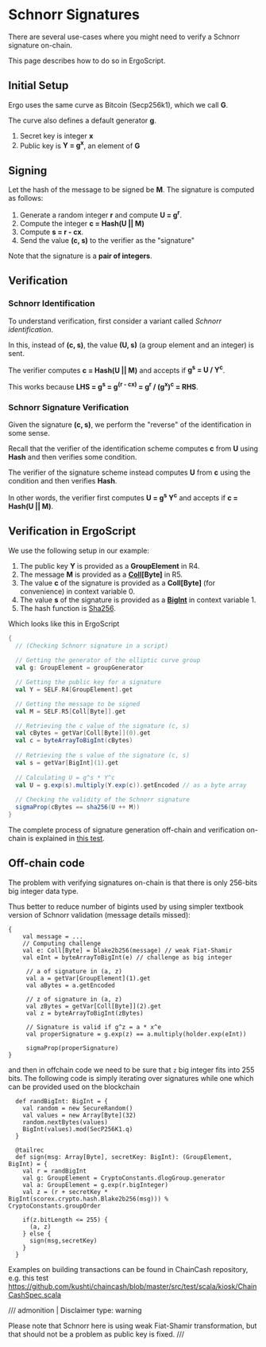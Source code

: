 # Schnorr Signatures

There are several use-cases where you might need to verify a Schnorr signature on-chain.

This page describes how to do so in ErgoScript.

## Initial Setup

Ergo uses the same curve as Bitcoin (Secp256k1), which we call **G**. 

The curve also defines a default generator **g**.

1. Secret key is integer **x** 
2. Public key is **Y = g<sup>x</sup>**, an element of **G**

## Signing

Let the hash of the message to be signed be **M**. The signature is computed as follows:

1. Generate a random integer **r** and compute **U = g<sup>r</sup>**. 
2. Compute the integer **c = Hash(U || M)** 
3. Compute **s = r - cx**.
4. Send the value **(c, s)** to the verifier as the "signature"

Note that the signature is a **pair of integers**.

## Verification

### Schnorr Identification

To understand verification, first consider a variant called *Schnorr identification*.

In this, instead of **(c, s)**, the value **(U, s)** (a group element and an integer) is sent.

The verifier computes **c = Hash(U || M)** and accepts if **g<sup>s</sup> = U / Y<sup>c</sup>**.

This works because  **LHS = g<sup>s</sup> = g<sup>(r - cx)</sup> = g<sup>r</sup> / (g<sup>x</sup>)<sup>c</sup> = RHS**.  

### Schnorr Signature Verification

Given the signature **(c, s)**, we perform the "reverse" of the identification in some sense.

Recall that the verifier of the identification scheme computes **c** from **U** using **Hash** and then verifies some condition.

The verifier of the signature scheme instead computes **U** from **c** using the condition and then verifies **Hash**.

In other words, the verifier first computes **U = g<sup>s</sup>  Y<sup>c</sup>** and accepts if **c = Hash(U || M)**.

## Verification in ErgoScript

We use the following setup in our example: 

1. The public key **Y** is provided as a **GroupElement** in R4. 
2. The message **M** is provided as a **[Coll](../../sigma/lang-spec/#collt)[Byte]** in R5.
3. The value **c** of the signature is provided as a **Coll[Byte]** (for convenience) in context variable 0.
4. The value **s** of the signature is provided as a **[BigInt](../../sigma/lang-spec/#data-types)** in context variable 1.
5. The hash function is [Sha256](../../global-functions/#sha256). 

Which looks like this in ErgoScript

```scala
{ 
  // (Checking Schnorr signature in a script)
  
  // Getting the generator of the elliptic curve group 
  val g: GroupElement = groupGenerator

  // Getting the public key for a signature
  val Y = SELF.R4[GroupElement].get

  // Getting the message to be signed
  val M = SELF.R5[Coll[Byte]].get

  // Retrieving the c value of the signature (c, s)
  val cBytes = getVar[Coll[Byte]](0).get
  val c = byteArrayToBigInt(cBytes)
  
  // Retrieving the s value of the signature (c, s)
  val s = getVar[BigInt](1).get
  
  // Calculating U = g^s * Y^c
  val U = g.exp(s).multiply(Y.exp(c)).getEncoded // as a byte array
  
  // Checking the validity of the Schnorr signature
  sigmaProp(cBytes == sha256(U ++ M))
}

```

The complete process of signature generation off-chain and verification on-chain is explained in [this test](https://github.com/ergoplatform/ergo-jde/blob/main/kiosk/src/test/scala/kiosk/schnorr/SchnorrSpec.scala).

## Off-chain code

The problem with verifying signatures on-chain is that there is only 256-bits big integer data type. 

Thus better to reduce number of bigints used by using simpler textbook version of Schnorr validation (message details missed):


```
{
    val message = ...
    // Computing challenge
    val e: Coll[Byte] = blake2b256(message) // weak Fiat-Shamir
    val eInt = byteArrayToBigInt(e) // challenge as big integer
          
     // a of signature in (a, z)
     val a = getVar[GroupElement](1).get
     val aBytes = a.getEncoded

     // z of signature in (a, z)
     val zBytes = getVar[Coll[Byte]](2).get
     val z = byteArrayToBigInt(zBytes)

     // Signature is valid if g^z = a * x^e
     val properSignature = g.exp(z) == a.multiply(holder.exp(eInt))
    
     sigmaProp(properSignature)
}
```
 
and then in offchain code we need to be sure that `z` big integer fits into 255 bits. The following code is simply iterating over signatures while one which can be provided used on the blockchain 

```
  def randBigInt: BigInt = {
    val random = new SecureRandom()
    val values = new Array[Byte](32)
    random.nextBytes(values)
    BigInt(values).mod(SecP256K1.q)
  }

  @tailrec
  def sign(msg: Array[Byte], secretKey: BigInt): (GroupElement, BigInt) = {
    val r = randBigInt
    val g: GroupElement = CryptoConstants.dlogGroup.generator
    val a: GroupElement = g.exp(r.bigInteger)
    val z = (r + secretKey * BigInt(scorex.crypto.hash.Blake2b256(msg))) % CryptoConstants.groupOrder

    if(z.bitLength <= 255) {
      (a, z)
    } else {
      sign(msg,secretKey)
    }
  }
```


Examples on building transactions can be found in ChainCash repository, e.g. this test  https://github.com/kushti/chaincash/blob/master/src/test/scala/kiosk/ChainCashSpec.scala


/// admonition | Disclaimer
    type: warning

Please note that Schnorr here is using weak Fiat-Shamir transformation, but that should not be a problem as public key is fixed.
///
